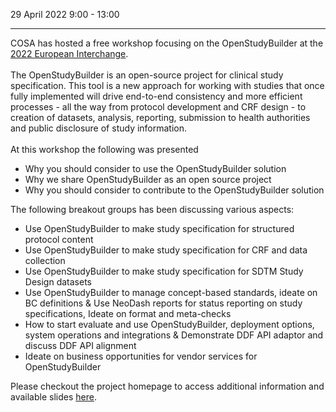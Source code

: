 29 April 2022  9:00 - 13:00

---

COSA has hosted a free workshop focusing on the OpenStudyBuilder at the [2022 European Interchange](https://www.cdisc.org/events/interchange/2022-europe-interchange).  
<br/>
The OpenStudyBuilder is an open-source project for clinical study specification. This tool is a new approach for working with studies that once fully implemented will drive end-to-end consistency and more efficient processes - all the way from protocol development and CRF design - to creation of datasets, analysis, reporting, submission to health authorities and public disclosure of study information.  
<br/>
At this workshop the following was presented
* Why you should consider to use the OpenStudyBuilder solution
* Why we share OpenStudyBuilder as an open source project
* Why you should consider to contribute to the OpenStudyBuilder solution  

The following breakout groups has been discussing various aspects:

* Use OpenStudyBuilder to make study specification for structured protocol content
* Use OpenStudyBuilder to make study specification for CRF and data collection
* Use OpenStudyBuilder to make study specification for SDTM Study Design datasets
* Use OpenStudyBuilder to manage concept-based standards, ideate on BC definitions & Use NeoDash reports for status reporting on study specifications, Ideate on format and meta-checks
* How to start evaluate and use OpenStudyBuilder, deployment options, system operations and integrations & Demonstrate DDF API adaptor and discuss DDF API alignment
* Ideate on business opportunities for vendor services for OpenStudyBuilder

Please checkout the project homepage to access additional information and available slides [here](https://katjaglassconsulting.gitlab.io/fork-project-description/intro_events_past/#cdisc-open-source-alliance-cosa-openstudybuilder-workshop).
